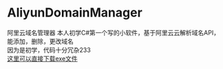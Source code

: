 # AliyunDomainManager
阿里云域名管理器
本人初学C#第一个写的小软件，基于阿里云云解析域名API，能添加，删除，更改域名  
因为是初学，代码十分冗杂233  
[这里可以直接下载exe文件](114514)
